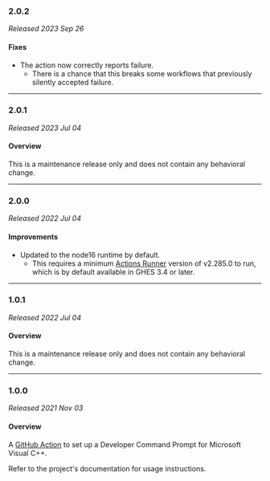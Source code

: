 ### 2.0.2

_Released 2023 Sep 26_

#### Fixes

- The action now correctly reports failure.
    - There is a chance that this breaks some workflows that previously silently
      accepted failure.


---

### 2.0.1

_Released 2023 Jul 04_

#### Overview

This is a maintenance release only and does not contain any behavioral change.


---

### 2.0.0

_Released 2022 Jul 04_

#### Improvements

- Updated to the node16 runtime by default.
    - This requires a minimum [Actions Runner](https://github.com/actions/runner/releases/tag/v2.285.0)
      version of v2.285.0 to run, which is by default available in GHES 3.4 or later.


---

### 1.0.1

_Released 2022 Jul 04_

#### Overview

This is a maintenance release only and does not contain any behavioral change.


---

### 1.0.0

_Released 2021 Nov 03_

#### Overview

A [GitHub Action](https://github.com/features/actions) to set up a Developer
Command Prompt for Microsoft Visual C++.

Refer to the project's documentation for usage instructions.